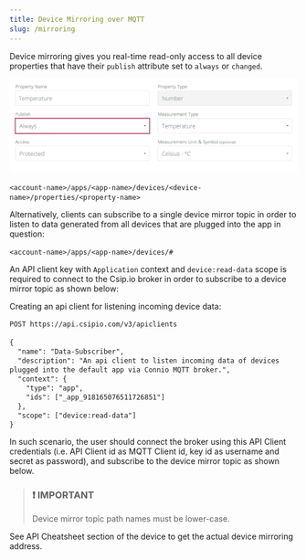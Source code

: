 ```yaml
---
title: Device Mirroring over MQTT
slug: /mirroring 
---
```


Device mirroring gives you real-time read-only access to all device properties that have their `publish` attribute set to `always` or `changed`.

![Mirror](./assets/mirror.png)

`<account-name>/apps/<app-name>/devices/<device-name>/properties/<property-name>`

Alternatively, clients can subscribe to a single device mirror topic in order to listen to data generated from all devices that are plugged into the app in question:

`<account-name>/apps/<app-name>/devices/#`

An API client key with `Application` context and `device:read-data` scope is required to connect to the Csip.io broker in order to subscribe to a device mirror topic as shown below:

Creating an api client for listening incoming device data:

````
POST https://api.csipio.com/v3/apiclients

{
  "name": "Data-Subscriber",
  "description": "An api client to listen incoming data of devices plugged into the default app via Connio MQTT broker.",
  "context": { 
    "type": "app",
    "ids": ["_app_918165076511726851"]
  },
  "scope": ["device:read-data"]
}
````

In such scenario, the user should connect the broker using this API Client credentials (i.e. API Client id as MQTT Client id, key id as username and secret as password), and subscribe to the device mirror topic as shown below.

> ### ❗️ IMPORTANT
> Device mirror topic path names must be lower-case.

See API Cheatsheet section of the device to get the actual device mirroring address.